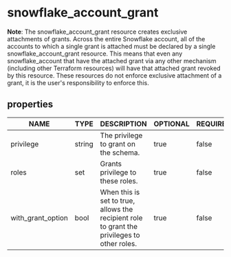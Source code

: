 
# snowflake_account_grant

<!-- These docs are auto-generated by code in ./docgen, run by with make docs. Manual edits will be overwritten. -->

**Note**: The snowflake_account_grant resource creates exclusive attachments of grants.
		Across the entire Snowflake account, all of the accounts to which a single grant is attached must be declared
		by a single snowflake_account_grant resource. This means that even any snowflake_account that have the attached
		grant via any other mechanism (including other Terraform resources) will have that attached grant revoked by this resource.
		These resources do not enforce exclusive attachment of a grant, it is the user's responsibility to enforce this.
		
## properties

|       NAME        |  TYPE  |                                         DESCRIPTION                                         | OPTIONAL | REQUIRED  | COMPUTED | DEFAULT |
|-------------------|--------|---------------------------------------------------------------------------------------------|----------|-----------|----------|---------|
| privilege         | string | The privilege to grant on the schema.                                                       | true     | false     | false    | "USAGE" |
| roles             | set    | Grants privilege to these roles.                                                            | true     | false     | false    |         |
| with_grant_option | bool   | When this is set to true, allows the recipient role to grant the privileges to other roles. | true     | false     | false    | false   |
